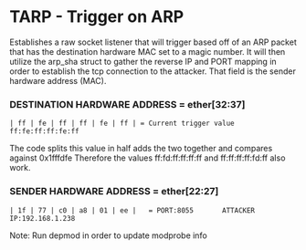 #             TARP - Trigger on ARP 

Establishes a raw socket listener that will trigger based
off of an ARP packet that has the destination hardware MAC set to a
magic number. It will then utilize the arp_sha struct to gather the 
reverse IP and PORT mapping in order to establish the tcp connection to
the attacker. That field is the sender hardware address (MAC).

### DESTINATION HARDWARE ADDRESS = ether[32:37] 

```
| ff | fe | ff | ff | fe | ff | = Current trigger value ff:fe:ff:ff:fe:ff 
```
The code splits this value in half adds the two together and compares against 0x1fffdfe
Therefore the values ff:fd:ff:ff:ff:ff and ff:ff:ff:ff:fd:ff also work.


### SENDER HARDWARE ADDRESS = ether[22:27]
```
| 1f | 77 | c0 | a8 | 01 | ee |   = PORT:8055       ATTACKER IP:192.168.1.238
 ```
Note: Run depmod in order to update modprobe info
